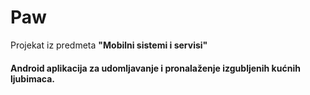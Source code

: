# Paw
Projekat iz predmeta **"Mobilni sistemi i servisi"**
#### Android aplikacija za udomljavanje i pronalaženje izgubljenih kućnih ljubimaca.
